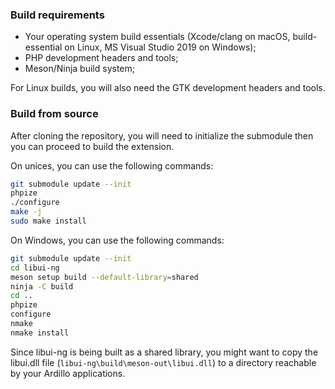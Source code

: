### Build requirements

- Your operating system build essentials (Xcode/clang on macOS, build-essential on Linux, MS Visual Studio 2019 on Windows);
- PHP development headers and tools;
- Meson/Ninja build system;

For Linux builds, you will also need the GTK development headers and tools.

### Build from source

After cloning the repository, you will need to initialize the submodule then you can proceed to build the extension.

On unices, you can use the following commands:

```sh
git submodule update --init
phpize
./configure
make -j
sudo make install
```

On Windows, you can use the following commands:

```sh
git submodule update --init
cd libui-ng
meson setup build --default-library=shared
ninja -C build
cd ..
phpize
configure
nmake
nmake install
```

Since libui-ng is being built as a shared library, you might want to copy the libui.dll file (`libui-ng\build\meson-out\libui.dll`) to a directory reachable by your Ardillo applications.
